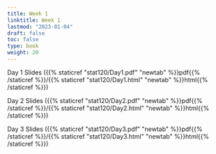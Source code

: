 ```yaml
---
title: Week 1 
linktitle: Week 1
lastmod: "2023-01-04"
draft: false  
toc: false  
type: book  
weight: 20
---
```



Day 1 Slides ({{% staticref "stat120/Day1.pdf" "newtab" %}}pdf{{% /staticref %}}/{{% staticref "stat120/Day1.html" "newtab" %}}html{{% /staticref %}})


Day 2 Slides ({{% staticref "stat120/Day2.pdf" "newtab" %}}pdf{{% /staticref %}}/{{% staticref "stat120/Day2.html" "newtab" %}}html{{% /staticref %}})

Day 3 Slides ({{% staticref "stat120/Day3.pdf" "newtab" %}}pdf{{% /staticref %}}/{{% staticref "stat120/Day3.html" "newtab" %}}html{{% /staticref %}})




